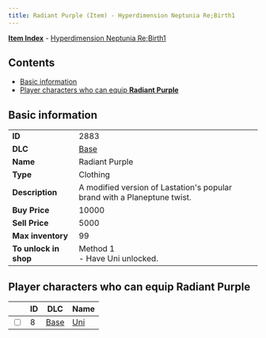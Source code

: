 ```yaml
---
title: Radiant Purple (Item) - Hyperdimension Neptunia Re;Birth1
---
```


[**Item Index**](/neptunia/rb1/item/index.html) - [Hyperdimension Neptunia Re;Birth1](/neptunia/rb1)

## Contents

- [Basic information](#basic-information)
- [Player characters who can equip **Radiant Purple**](#player-characters-who-can-equip-radiant-purple)
## Basic information

|   |   |
| -- | -- |
| **ID** | 2883 |
| **DLC** | [Base](/neptunia/rb1/dlc/1-base.html) |
| **Name** | Radiant Purple |
| **Type** | Clothing |
| **Description** | A modified version of Lastation's popular brand with a Planeptune twist. |
| **Buy Price** | 10000 |
| **Sell Price** | 5000 |
| **Max inventory** | 99 |
| **To unlock in shop** | Method 1<br />- Have Uni unlocked. |


## Player characters who can equip **Radiant Purple**

|    | ID | DLC | Name |
| -- | -- | --- | ---- |
| <input type="checkbox" id="rb1-player-1-8" class="trackbox" /> | 8 | [Base](/neptunia/rb1/dlc/1-base.html) | [Uni](/neptunia/rb1/player/1-8-uni.html) |
